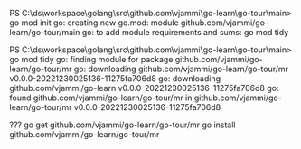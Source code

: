 
PS C:\ds\workspace\golang\src\github.com\vjammi\go-learn\go-tour\main> go mod init
    go: creating new go.mod: module github.com/vjammi/go-learn/go-tour/main
    go: to add module requirements and sums:
    go mod tidy

PS C:\ds\workspace\golang\src\github.com\vjammi\go-learn\go-tour\main> go mod tidy
    go: finding module for package github.com/vjammi/go-learn/go-tour/mr
    go: downloading github.com/vjammi/go-learn/go-tour/mr v0.0.0-20221230025136-11275fa706d8
    go: downloading github.com/vjammi/go-learn v0.0.0-20221230025136-11275fa706d8
    go: found github.com/vjammi/go-learn/go-tour/mr in github.com/vjammi/go-learn/go-tour/mr v0.0.0-20221230025136-11275fa706d8

???
    go get github.com/vjammi/go-learn/go-tour/mr
    go install  github.com/vjammi/go-learn/go-tour/mr
